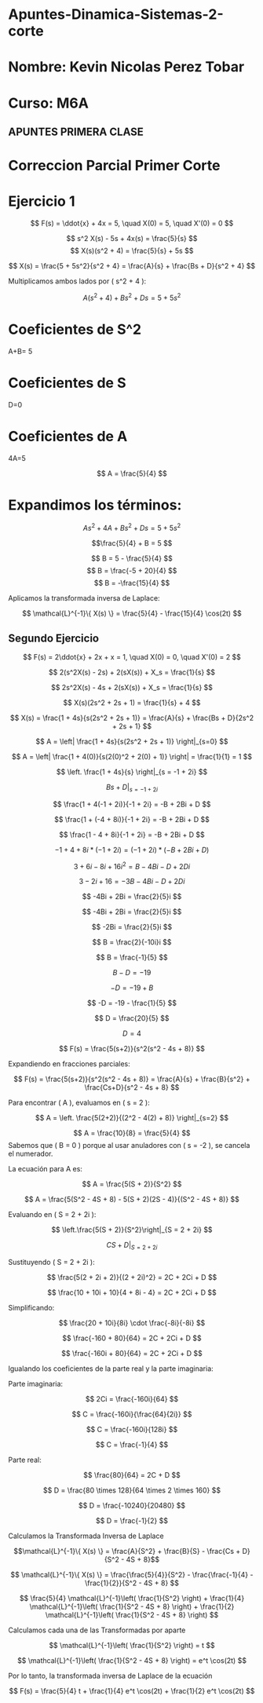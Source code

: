 # Apuntes-Dinamica-Sistemas-2-corte
# Nombre: Kevin Nicolas Perez Tobar
# Curso: M6A 
## APUNTES PRIMERA CLASE 
>>
# Correccion Parcial Primer Corte
# Ejercicio 1 
>>
$$
F(s) = \ddot{x} + 4x = 5, \quad X(0) = 5, \quad X'(0) = 0
$$
>>
$$
s^2 X(s) - 5s + 4x(s) = \frac{5}{s}
$$
$$
X(s)(s^2 + 4) = \frac{5}{s} + 5s
$$
>>
$$ X(s) = \frac{5 + 5s^2}{s^2 + 4} = \frac{A}{s} + \frac{Bs + D}{s^2 + 4} $$

Multiplicamos ambos lados por \( s^2 + 4 \):

$$ A(s^2 + 4) + Bs^2 + Ds = 5 + 5s^2 $$
>>
# Coeficientes de S^2
A+B= 5
# Coeficientes de S
D=0
# Coeficientes  de  A
4A=5
>>
$$ A = \frac{5}{4} $$
>>
# Expandimos los términos:
>>
$$ As^2 + 4A + Bs^2 + Ds = 5 + 5s^2 $$
>>

$$\frac{5}{4} + B = 5 $$

$$ B = 5 - \frac{5}{4} $$
$$ B = \frac{-5 + 20}{4} $$
$$ B = -\frac{15}{4} $$
>>
Aplicamos la transformada inversa de Laplace:
>>
$$ \mathcal{L}^{-1}\{ X(s) \} = \frac{5}{4} - \frac{15}{4} \cos(2t) $$
>>
## Segundo Ejercicio
>>
$$
F(s) = 2\ddot{x} + 2x + x = 1, \quad X(0) = 0, \quad X'(0) = 2
$$

$$
2(s^2X(s) - 2s) + 2(sX(s)) + X_s = \frac{1}{s}
$$

$$
2s^2X(s) - 4s + 2(sX(s)) + X_s = \frac{1}{s}
$$

$$
X(s)(2s^2 + 2s + 1) = \frac{1}{s} + 4
$$

$$
X(s) = \frac{1 + 4s}{s(2s^2 + 2s + 1)} = \frac{A}{s} + \frac{Bs + D}{2s^2 + 2s + 1}
$$

$$
A = \left| \frac{1 + 4s}{s(2s^2 + 2s + 1)} \right|_{s=0}
$$
>>
$$
A = \left| \frac{1 + 4(0)}{s(2(0)^2 + 2(0) + 1)} \right| = \frac{1}{1} = 1
$$

$$
\left. \frac{1 + 4s}{s} \right|_{s = -1 + 2i}
$$

$$
\left. Bs + D \right|_{s = -1 + 2i}
$$

$$
\frac{1 + 4(-1 + 2i)}{-1 + 2i} = -B + 2Bi + D
$$

$$
\frac{1 + (-4 + 8i)}{-1 + 2i} = -B + 2Bi + D
$$

$$
\frac{1 - 4 + 8i}{-1 + 2i} = -B + 2Bi + D
$$

$$
-1 + 4 + 8i \ast (-1 + 2i) = (-1 + 2i) \ast (-B + 2Bi + D)
$$

$$
3 + 6i - 8i + 16i^2 = B - 4Bi - D + 2Di
$$

$$
3 - 2i + 16 = -3B - 4Bi - D + 2Di
$$

$$
-4Bi + 2Bi = \frac{2}{5}i
$$

$$
-4Bi + 2Bi = \frac{2}{5}i
$$

$$
-2Bi = \frac{2}{5}i
$$

$$
B = \frac{2}{-10i}i
$$

$$
B = \frac{-1}{5}
$$

$$
B - D = -19
$$

$$
-D = -19 + B
$$

$$
-D = -19 - \frac{1}{5}
$$

$$
D = \frac{20}{5}
$$

$$
D = 4
$$
>>
$$
F(s) = \frac{5(s+2)}{s^2(s^2 - 4s + 8)}
$$

Expandiendo en fracciones parciales:

$$
F(s) = \frac{5(s+2)}{s^2(s^2 - 4s + 8)} = \frac{A}{s} + \frac{B}{s^2} + \frac{Cs+D}{s^2 - 4s + 8}
$$

Para encontrar \( A \), evaluamos en \( s = 2 \):

$$
A = \left. \frac{5(2+2)}{(2^2 - 4(2) + 8)} \right|_{s=2}
$$

$$
A = \frac{10}{8} = \frac{5}{4}
$$
Sabemos que \( B = 0 \) porque al usar anuladores con \( s = -2 \), se cancela el numerador.

La ecuación para A es:

$$
A = \frac{5(S + 2)}{S^2}
$$

$$
A = \frac{5(S^2 - 4S + 8) - 5(S + 2)(2S - 4)}{(S^2 - 4S + 8)}
$$

Evaluando en \( S = 2 + 2i \):

$$
\left.\frac{5(S + 2)}{S^2}\right|_{S = 2 + 2i}
$$

$$
\left.CS + D\right|_{S = 2 + 2i}
$$

Sustituyendo \( S = 2 + 2i \):

$$
\frac{5(2 + 2i + 2)}{(2 + 2i)^2} = 2C + 2Ci + D
$$

$$
\frac{10 + 10i + 10}{4 + 8i - 4} = 2C + 2Ci + D
$$

Simplificando:

$$
\frac{20 + 10i}{8i} \cdot \frac{-8i}{-8i}
$$

$$
\frac{-160 + 80}{64} = 2C + 2Ci + D
$$

$$
\frac{-160i + 80}{64} = 2C + 2Ci + D
$$

Igualando los coeficientes de la parte real y la parte imaginaria:

Parte imaginaria:

$$
2Ci = \frac{-160i}{64}
$$

$$
C = \frac{-160i}{\frac{64}{2i}}
$$

$$
C = \frac{-160i}{128i}
$$

$$
C = \frac{-1}{4}
$$

Parte real:

$$
\frac{80}{64} = 2C + D
$$

$$
D = \frac{80 \times 128}{64 \times 2 \times 160}
$$

$$
D = \frac{-10240}{20480}
$$

$$
D = \frac{-1}{2}
$$

Calculamos la Transformada Inversa de Laplace

$$\mathcal{L}^{-1}\{ X(s) \} = \frac{A}{S^2} + \frac{B}{S} - \frac{Cs + D}{S^2 - 4S + 8}$$

$$ \mathcal{L}^{-1}\{ X(s) \} = \frac{\frac{5}{4}}{S^2} - \frac{\frac{-1}{4} - \frac{1}{2}}{S^2 - 4S + 8} $$

$$ \frac{5}{4} \mathcal{L}^{-1}\left( \frac{1}{S^2} \right) + \frac{1}{4} \mathcal{L}^{-1}\left( \frac{1}{S^2 - 4S + 8} \right) + \frac{1}{2} \mathcal{L}^{-1}\left( \frac{1}{S^2 - 4S + 8} \right) $$
>>
Calculamos cada una de las Transformadas por aparte

$$ \mathcal{L}^{-1}\left( \frac{1}{S^2} \right) = t $$

$$ \mathcal{L}^{-1}\left( \frac{1}{S^2 - 4S + 8} \right) = e^t \cos(2t) $$

Por lo tanto, la transformada inversa de Laplace de la ecuación 

$$ F(s) = \frac{5}{4} t + \frac{1}{4} e^t \cos(2t) + \frac{1}{2} e^t \cos(2t) $$






